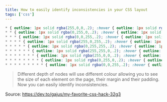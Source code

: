 ```yaml
---
title: How to easily identify inconsistencies in your CSS layout
tags: ['css']
---
```


<!-- prettier-ignore-start -->
```css
* { outline: 1px solid rgba(255,0,0,.2); :hover { outline: 1px solid rgba(255,0,0,0.6); } }
* * { outline: 1px solid rgba(0,255,0,.2); :hover { outline: 1px solid rgba(0,255,0,0.6); } }
* * * { outline: 1px solid rgba(0,0,255,.2); :hover { outline: 1px solid rgba(0,0,255,0.6); } }
* * * * { outline: 1px solid rgba(255,0,255,.2); :hover { outline: 1px solid rgba(255,0,0,0.6); } }
* * * * * { outline: 1px solid rgba(0,255,255,.2); :hover { outline: 1px solid rgba(0,255,0,0.6); } }
* * * * * * { outline: 1px solid rgba(255,255,0,.2); :hover { outline: 1px solid rgba(0,0,255,0.6); } }
* * * * * * * { outline: 1px solid rgba(255,0,0,.2); :hover { outline: 1px solid rgba(255,0,0,0.6); } }
* * * * * * * * { outline: 1px solid rgba(0,255,0,.2); :hover { outline: 1px solid rgba(0,255,0,0.6); } }
* * * * * * * * * { outline: 1px solid rgba(0,0,255,.2); :hover { outline: 1px solid rgba(0,0,255,0.6); } }
```
<!-- prettier-ignore-end -->

> Different depth of nodes will use different colour allowing you to see the size of each element on the page, their margin and their padding. Now you can easily identify inconsistencies.

Source: https://dev.to/gajus/my-favorite-css-hack-32g3
